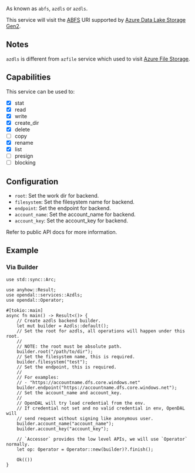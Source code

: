 As known as `abfs`, `azdls` or `azdls`.

This service will visit the [ABFS](https://learn.microsoft.com/en-us/azure/storage/blobs/data-lake-storage-abfs-driver) URI supported by [Azure Data Lake Storage Gen2](https://learn.microsoft.com/en-us/azure/storage/blobs/data-lake-storage-introduction).

## Notes

`azdls` is different from `azfile` service which used to visit [Azure File Storage](https://azure.microsoft.com/en-us/services/storage/files/).

## Capabilities

This service can be used to:

- [x] stat
- [x] read
- [x] write
- [x] create_dir
- [x] delete
- [ ] copy
- [x] rename
- [x] list
- [ ] presign
- [ ] blocking

## Configuration

- `root`: Set the work dir for backend.
- `filesystem`: Set the filesystem name for backend.
- `endpoint`: Set the endpoint for backend.
- `account_name`: Set the account_name for backend.
- `account_key`: Set the account_key for backend.

Refer to public API docs for more information.

## Example

### Via Builder

```rust,no_run
use std::sync::Arc;

use anyhow::Result;
use opendal::services::Azdls;
use opendal::Operator;

#[tokio::main]
async fn main() -> Result<()> {
    // Create azdls backend builder.
    let mut builder = Azdls::default();
    // Set the root for azdls, all operations will happen under this root.
    //
    // NOTE: the root must be absolute path.
    builder.root("/path/to/dir");
    // Set the filesystem name, this is required.
    builder.filesystem("test");
    // Set the endpoint, this is required.
    //
    // For examples:
    // - "https://accountname.dfs.core.windows.net"
    builder.endpoint("https://accountname.dfs.core.windows.net");
    // Set the account_name and account_key.
    //
    // OpenDAL will try load credential from the env.
    // If credential not set and no valid credential in env, OpenDAL will
    // send request without signing like anonymous user.
    builder.account_name("account_name");
    builder.account_key("account_key");

    // `Accessor` provides the low level APIs, we will use `Operator` normally.
    let op: Operator = Operator::new(builder)?.finish();

    Ok(())
}
```
